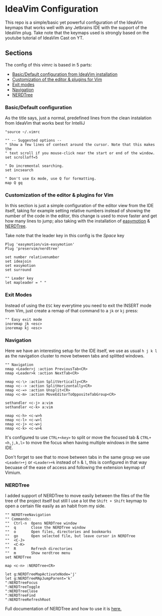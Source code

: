 # IdeaVim Configuration

This repo is a simple/basic yet powerful configuration of the IdeaVim keymaps that works well with any Jetbrains IDE with the support of the IdeaVim plug.
Take note that the keymaps used is strongly based on the youtube tutorial of IdeaVim Cast on YT.

## Sections

The config of this *vimrc* is based in 5 parts:

  - [Basic/Default configuration from IdeaVim installation](#Basic/Default-configuration)
  - [Customization of the editor & plugins for Vim](#Customization-of-the-editor-&-plugins-for-Vim)
  - [Exit modes](#Exit-modes)
  - [Navigation](#Navigation)
  - [NERDTree](#NERDTree)
  
### Basic/Default configuration

As the title says, just a normal, predefined lines from the clean instalation from IdeaVim that works best for IntelliJ

```
"source ~/.vimrc

"" -- Suggested options --
" Show a few lines of context around the cursor. Note that this makes the
" text scroll if you mouse-click near the start or end of the window.
set scrolloff=5

" Do incremental searching.
set incsearch

" Don't use Ex mode, use Q for formatting.
map Q gq
```

### Customization of the editor & plugins for Vim

In this section is just a simple configuration of the editor view from the IDE itself, taking for example setting relative numbers instead of showing the number of the code in the editor, this change is used to move faster and get how many lines to jump; also taking with the installation of [easymotion](https://github.com/easymotion/vim-easymotion) & [NERDTree](https://github.com/preservim/nerdtree).

Take note that the leader key in this config is the *Space* key

```
Plug 'easymotion/vim-easymotion'
Plug 'preservim/nerdtree'

set number relativenumber
set ideajoin
set easymotion
set surround

"" Leader key
let mapleader = " "
```

### Exit Modes

Instead of using the `ESC` key everytime you need to exit the INSERT mode from Vim, just create a remap of that command to a `jk` or `kj` press:

```
"" Easy exit mode
inoremap jk <esc>
inoremap kj <esc>

```

### Navigation

Here we have an interesting setup for the IDE itself, we use as usual `h j k l` as the navigation cluster to move between tabs and splitted windows.

```
"" Navigation
nmap <Leader>j :action PreviousTab<CR>
nmap <Leader>k :action NextTab<CR>

nmap <c-\> :action SplitVertically<CR>
nmap <c--> :action SplitHorizontally<CR>
nmap <c-=> :action Unsplit<CR>
nmap <c-m> :action MoveEditorToOppositeTabGroup<CR>

sethandler <c-j> a:vim
sethandler <c-k> a:vim

nmap <c-h> <c-w>h
nmap <c-l> <c-w>l
nmap <c-j> <c-w>j
nmap <c-k> <c-w>k
```

It's configured to use `CTRL+<key>` to split or move the focused tab & `CTRL+<h,j,k,l>` to move the focus when having multiple windows in the same IDE.

Don't forget to see that to move between tabs in the same group we use `<Leader>+j` or `<Leader>+k` instead of `h` & `l`, this is configured in that way becuase of the ease of access and following the extension keymap of Vimium.

### NERDTree

I added support of NERDTree to move easily between the files of the file tree of the project itself but still I use a lot the `Shift + Shift` keymap to open a certain file easily as an habit from my side.

```
"" NERDTreeNavigation
"" Commands:
""  Ctrl-n  Opens NERDTree window
""  q       Close the NERDTree window
""  o       Open files, directories and bookmarks
""  go      Open selected file, but leave cursor in NERDTree
""  <C-J>
""  <C-K>
""  R       Refresh directories
""  m       Show nerdtree menu
set NERDTree

map <c-n> :NERDTree<CR>

let g:NERDTreeMapActivateNode='j'
let g:NERDTreeMApJumpParent='k'
":NERDTreeFocus
":NERDTreeToggle
":NERDTreeClose
":NERDTreeFind
":NERDTreeRefreshRoot
```

Full documentation of NERDTree and how to use it is [here.](https://github.com/preservim/nerdtree)
